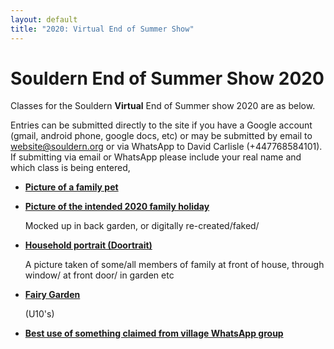 ```yaml
---
layout: default
title: "2020: Virtual End of Summer Show"
---
```


# Souldern End of Summer Show 2020

<div style="
font-size:400%;
transform: rotate(-45deg);
position: absolute;
width: 100%;
height: 100%;
margin: 0;
z-index: -1;
left:170px;
top:-100px;
">
DRAFT SUBJECT TO CHANGE
</div>

Classes for the Souldern **Virtual** End of Summer show 2020 are as below.

Entries can be submitted directly to the site if you have a Google
account (gmail, android phone, google docs, etc) or may be submitted
by email to [website@souldern.org](mailto:website@souldern.org) or via
WhatsApp to David Carlisle (+447768584101). If submitting via email or
WhatsApp please include your real name and which class is being entered,


* [**Picture of a family pet**](https://photos.app.goo.gl/ZAkadkMo2n9UXLhS7)

* [**Picture of the intended 2020 family holiday**](https://photos.app.goo.gl/QWgBzpQ3RUDbi6L39)

  Mocked up in back garden, or digitally re-created/faked/

* [**Household portrait (Doortrait)**](https://photos.app.goo.gl/FHrKctR5iaVKk4cN6)

  A picture taken of some/all members of family at front of house, through window/ at front door/ in garden etc


* [**Fairy Garden**](https://photos.app.goo.gl/xg5Waqmcwm72TkWp7)

    (U10's)

* [**Best use of something claimed from village WhatsApp group**](https://photos.app.goo.gl/M79Hch9v3ErAHdRB9)
